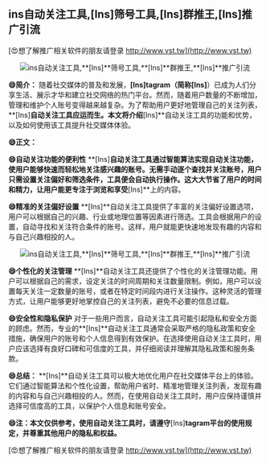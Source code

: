 ## **ins自动关注工具,**[Ins]**筛号工具,**[Ins]**群推王,**[Ins]**推广引流**

[😍想了解推广相关软件的朋友请登录 http://www.vst.tw](http://www.vst.tw)

 <center><img src="https://vst.tw/MP4/tuiguang/png/3.png" alt="ins自动关注工具,**[Ins]**筛号工具,**[Ins]**群推王,**[Ins]**推广引流"></center>

**😄简介：**
随着社交媒体的普及和发展，**[Ins]**tagram（简称**[Ins]**）已成为人们分享生活、展示才华和建立社交网络的热门平台。然而，随着用户数量的不断增加，管理和维护个人账号变得越来越复杂。为了帮助用户更好地管理自己的关注列表，**[Ins]**自动关注工具应运而生。本文将介绍**[Ins]**自动关注工具的功能和优势，以及如何使用该工具提升社交媒体体验。

**😄正文：**

**😄自动关注功能的便利性**
**[Ins]**自动关注工具通过智能算法实现自动关注功能，使用户能够快速而轻松地关注感兴趣的账号。无需手动逐个查找并关注账号，用户只需设置关注偏好和筛选条件，工具便会自动执行操作。这大大节省了用户的时间和精力，让用户能更专注于浏览和享受**[Ins]**上的内容。

**😄精准的关注偏好设置**
**[Ins]**自动关注工具提供了丰富的关注偏好设置选项，用户可以根据自己的兴趣、行业或地理位置等因素进行筛选。工具会根据用户的设置，自动寻找和关注符合条件的账号。这样，用户就能更快速地发现有趣的内容和与自己兴趣相投的人。

 <center><img src="https://vst.tw/MP4/tuiguang/png/5.png" alt="ins自动关注工具,**[Ins]**筛号工具,**[Ins]**群推王,**[Ins]**推广引流"></center>

**😄个性化的关注管理**
**[Ins]**自动关注工具还提供了个性化的关注管理功能。用户可以根据自己的需求，设定关注的时间周期和关注数量限制。例如，用户可以设置每天关注一定数量的账号，或者在特定时间段内进行关注操作。这种灵活的管理方式，让用户能够更好地掌控自己的关注列表，避免不必要的信息过载。

**😄安全性和隐私保护**
对于一些用户而言，自动关注工具可能引起隐私和安全方面的顾虑。然而，专业的**[Ins]**自动关注工具通常会采取严格的隐私政策和安全措施，确保用户的账号和个人信息得到有效保护。在选择使用自动关注工具时，用户应该选择有良好口碑和可信度的工具，并仔细阅读并理解其隐私政策和服务条款。

**😄总结：**
**[Ins]**自动关注工具可以极大地优化用户在社交媒体平台上的体验。它们通过智能算法和个性化设置，帮助用户省时、精准地管理关注列表，发现有趣的内容和与自己兴趣相投的人。然而，在使用自动关注工具时，用户应保持谨慎并选择可信度高的工具，以保护个人信息和账号安全。

**😄注：本文仅供参考，使用自动关注工具时，请遵守**[Ins]**tagram平台的使用规定，并尊重其他用户的隐私和权益。**

[😍想了解推广相关软件的朋友请登录 http://www.vst.tw](http://www.vst.tw)



